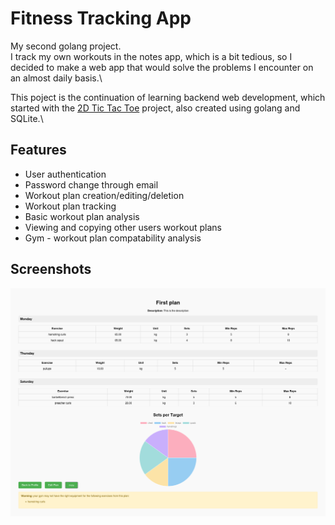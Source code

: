 # Fitness Tracking App
My second golang project.\
I track my own workouts in the notes app, which is a bit tedious, so I decided to make a web app that would solve the problems I encounter on an almost daily basis.\

This poject is the continuation of learning backend web development, which started with the [2D Tic Tac Toe](https://github.com/SteveMCWin/golang_tic_tac_toe) project, also created using golang and SQLite.\

## Features
- User authentication
- Password change through email
- Workout plan creation/editing/deletion
- Workout plan tracking
- Basic workout plan analysis
- Viewing and copying other users workout plans
- Gym - workout plan compatability analysis

## Screenshots
![Check out the screenshots directory](screenshots/plan_example.png?raw=true)
